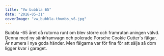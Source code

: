 ```yaml
---
title: "Vw bubbla 65"
date: "2016-05-31"
coverImage: "vw_bubbla-thumbs_v6.jpg"
---
```


Bubbla -65 året då rutorna runt om blev större och framrutan aningen välvd. Denna med ny sänkframvagn och polerade Porsche Cookie Cutter's fälgar. Är numera i nya goda händer. Men fälgarna var för fina för att sälja så dom ligger kvar i garaget.
